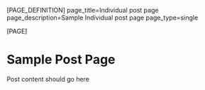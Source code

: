 [PAGE_DEFINITION]
page_title=Individual post page
page_description=Sample Individual post page
page_type=single

[PAGE]

# Sample Post Page

Post content should go here
